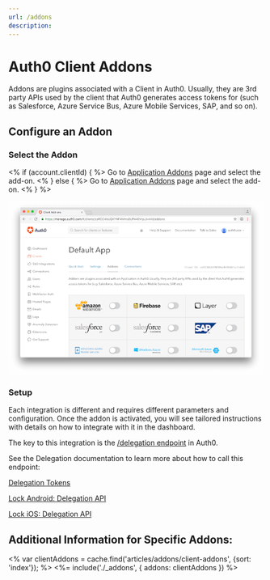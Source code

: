 ```yaml
---
url: /addons
description:
---
```


<style>
.addon {
  padding: 15px;
  /*border: 1px solid $gray-lighter;*/
}
.addon-content {
  text-align: center;
  min-height: 150px;
}
.addon-content:before {
  content: ' ';
  display: inline-block;
  vertical-align: middle;
  height: 90px;
}
.addon-image-wrap {
  display: inline-block;
  vertical-align: middle;
}
.addon-image-wrap img {
  max-height: 80px;
  max-width: 120px;
}
</style>

# Auth0 Client Addons

Addons are plugins associated with a Client in Auth0. Usually, they are 3rd party APIs used by the client that Auth0 generates access tokens for (such as Salesforce, Azure Service Bus, Azure Mobile Services, SAP, and so on).

## Configure an Addon

### Select the Addon

<% if (account.clientId) { %>
Go to <a href="${manage_url}/#/applications/${account.clientId}/addons">Application Addons</a> page and select the add-on.
<% } else { %>
Go to <a href="${manage_url}/#/applications/">Application Addons</a> page and select the add-on.
<% } %>

![](/media/addons/manage-addons.png)

### Setup

Each integration is different and requires different parameters and configuration. Once the addon is activated, you will see tailored instructions with details on how to integrate with it in the dashboard.

The key to this integration is the [/delegation endpoint](/api/authentication#delegation) in Auth0. 

See the Delegation documentation to learn more about how to call this endpoint:

[Delegation Tokens](/tokens/delegation)

[Lock Android: Delegation API](/libraries/lock-android/delegation-api)

[Lock iOS: Delegation API](/libraries/lock-ios/delegation-api)

## Additional Information for Specific Addons:

<% var clientAddons = cache.find('articles/addons/client-addons', {sort: 'index'}); %>
<%= include('./_addons', { addons: clientAddons }) %>
